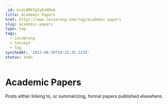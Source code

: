 ```yaml
---
_id: ksdiAMKfgSyEeKMo6
title: Academic Papers
href: https://www.lesswrong.com/tag/academic-papers
slug: academic-papers
type: tag
tags:
  - LessWrong
  - Concept
  - Tag
synchedAt: '2022-08-30T10:25:35.123Z'
status: todo
---
```


# Academic Papers

Posts either linking to, or summarizing, formal papers published elsewhere.
